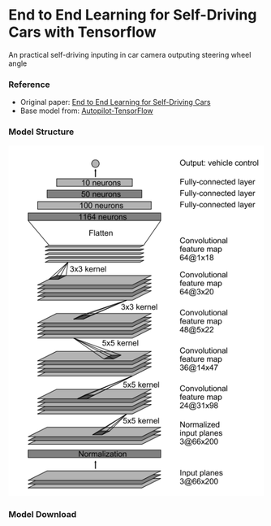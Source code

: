 # End to End Learning for Self-Driving Cars with Tensorflow
An practical self-driving inputing in car camera outputing steering wheel angle

### Reference

 - Original paper: [End to End Learning for Self-Driving Cars](https://arxiv.org/pdf/1604.07316.pdf)
 - Base model from: [Autopilot-TensorFlow](https://github.com/SullyChen/Autopilot-TensorFlow)


### Model Structure

![Model Structure](https://github.com/whitelok/end-to-end-learning-for-self-driving-cars-tensorflow/blob/master/resources/imgs/ModelStructure.PNG)


### Model Download


